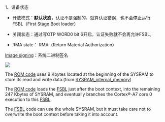 1、设备状态

* 开放模式：**默认状态**，认证不是强制的，就算认证错误，也不会停止运行FSBL（First  Stage Boot loader）

* 关闭状态：通过写OTP WORD0 bit 6开启，认证失败就不会再允许FSBL，

* RMA state： RMA（Return Material Authorization）



[Image signing](https://wiki.st.com/stm32mpu/wiki/STM32MP15_secure_boot#STM32_Header)：系统二进制签名

![](https://wiki.st.com/stm32mpu/nsfr_img_auth.php/4/4c/STM32_header.png)

 The [ROM code](https://wiki.st.com/stm32mpu/wiki/STM32MP15_ROM_code_overview) uses 9 Kbytes located at the beginning of the SYSRAM to store its read and write data.(from [SYSRAM_internal_memory](https://wiki.st.com/stm32mpu/wiki/SYSRAM_internal_memory))

The [ROM code](https://wiki.st.com/stm32mpu/wiki/STM32MP15_ROM_code_overview) loads the [FSBL](https://wiki.st.com/stm32mpu/wiki/Boot_chains_overview) just after the boot context, into the remaining 247 Kbytes of SYSRAM, and eventually branches the Cortex®-A7 core 0 execution to this [FSBL](https://wiki.st.com/stm32mpu/wiki/Boot_chains_overview).

The [FSBL](https://wiki.st.com/stm32mpu/wiki/Boot_chains_overview) code can use the whole SYSRAM, but it must take care not to overwrite the boot context before taking it into account.